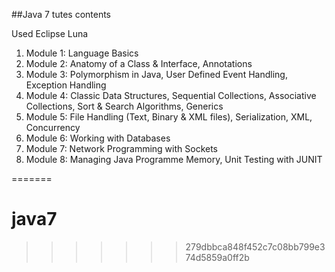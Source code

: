 ##Java 7 tutes contents    

Used Eclipse Luna  

1. Module 1: Language Basics  
2. Module 2: Anatomy of a Class & Interface, Annotations  
3. Module 3: Polymorphism in Java, User Defined Event Handling, Exception Handling
4. Module 4: Classic Data Structures, Sequential Collections, Associative Collections, Sort & Search Algorithms, Generics  
5. Module 5: File Handling (Text, Binary & XML files), Serialization, XML, Concurrency  
6. Module 6: Working with Databases  
7. Module 7: Network Programming with Sockets  
8. Module 8: Managing Java Programme Memory, Unit Testing with JUNIT







=======
# java7
>>>>>>> 279dbbca848f452c7c08bb799e374d5859a0ff2b
